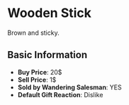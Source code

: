 # Wooden Stick

Brown and sticky.

## Basic Information

- **Buy Price**: 20$
- **Sell Price**: 1$
- **Sold by Wandering Salesman**: YES
- **Default Gift Reaction**: Dislike